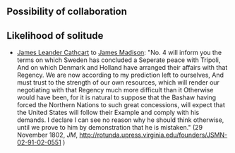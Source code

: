 ## Possibility of collaboration

## Likelihood of solitude
- [James Leander Cathcart]() to [James Madison](): "No. 4 will inform you the terms on which Sweden has concluded a Seperate peace with Tripoli, And on which Denmark and Holland have arranged their affairs with that Regency. We are now according to my prediction left to ourselves, And must trust to the strength of our own resources, which will render our negotiating with that Regency much more difficult than it Otherwise would have been, for it is natural to suppose that the Bashaw having forced the Northern Nations to such great concessions, will expect that the United States will follow their Example and comply with his demands. I declare I can see no reason why he should think otherwise, until we prove to him by demonstration that he is mistaken." (29 November 1802, *JM*,  http://rotunda.upress.virginia.edu/founders/JSMN-02-91-02-0551 )